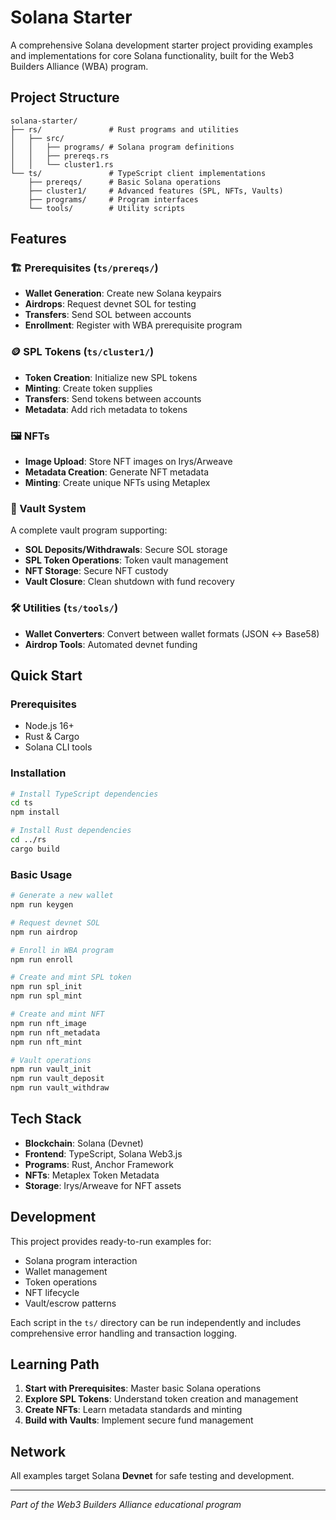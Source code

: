 # Solana Starter

A comprehensive Solana development starter project providing examples and implementations for core Solana functionality, built for the Web3 Builders Alliance (WBA) program.

## Project Structure

```
solana-starter/
├── rs/               # Rust programs and utilities
│   ├── src/
│   │   ├── programs/ # Solana program definitions
│   │   ├── prereqs.rs
│   │   └── cluster1.rs
└── ts/               # TypeScript client implementations
    ├── prereqs/      # Basic Solana operations
    ├── cluster1/     # Advanced features (SPL, NFTs, Vaults)
    ├── programs/     # Program interfaces
    └── tools/        # Utility scripts
```

## Features

### 🏗️ Prerequisites (`ts/prereqs/`)
- **Wallet Generation**: Create new Solana keypairs
- **Airdrops**: Request devnet SOL for testing
- **Transfers**: Send SOL between accounts
- **Enrollment**: Register with WBA prerequisite program

### 🪙 SPL Tokens (`ts/cluster1/`)
- **Token Creation**: Initialize new SPL tokens
- **Minting**: Create token supplies
- **Transfers**: Send tokens between accounts
- **Metadata**: Add rich metadata to tokens

### 🖼️ NFTs
- **Image Upload**: Store NFT images on Irys/Arweave
- **Metadata Creation**: Generate NFT metadata
- **Minting**: Create unique NFTs using Metaplex

### 🏦 Vault System
A complete vault program supporting:
- **SOL Deposits/Withdrawals**: Secure SOL storage
- **SPL Token Operations**: Token vault management
- **NFT Storage**: Secure NFT custody
- **Vault Closure**: Clean shutdown with fund recovery

### 🛠️ Utilities (`ts/tools/`)
- **Wallet Converters**: Convert between wallet formats (JSON ↔ Base58)
- **Airdrop Tools**: Automated devnet funding

## Quick Start

### Prerequisites
- Node.js 16+
- Rust & Cargo
- Solana CLI tools

### Installation

```bash
# Install TypeScript dependencies
cd ts
npm install

# Install Rust dependencies
cd ../rs
cargo build
```

### Basic Usage

```bash
# Generate a new wallet
npm run keygen

# Request devnet SOL
npm run airdrop

# Enroll in WBA program
npm run enroll

# Create and mint SPL token
npm run spl_init
npm run spl_mint

# Create and mint NFT
npm run nft_image
npm run nft_metadata
npm run nft_mint

# Vault operations
npm run vault_init
npm run vault_deposit
npm run vault_withdraw
```

## Tech Stack

- **Blockchain**: Solana (Devnet)
- **Frontend**: TypeScript, Solana Web3.js
- **Programs**: Rust, Anchor Framework
- **NFTs**: Metaplex Token Metadata
- **Storage**: Irys/Arweave for NFT assets

## Development

This project provides ready-to-run examples for:
- Solana program interaction
- Wallet management
- Token operations
- NFT lifecycle
- Vault/escrow patterns

Each script in the `ts/` directory can be run independently and includes comprehensive error handling and transaction logging.

## Learning Path

1. **Start with Prerequisites**: Master basic Solana operations
2. **Explore SPL Tokens**: Understand token creation and management
3. **Create NFTs**: Learn metadata standards and minting
4. **Build with Vaults**: Implement secure fund management

## Network

All examples target Solana **Devnet** for safe testing and development.

---

*Part of the Web3 Builders Alliance educational program*
